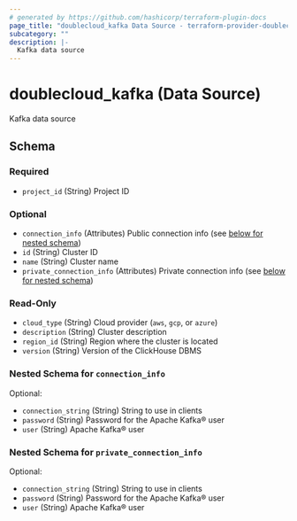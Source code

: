 ```yaml
---
# generated by https://github.com/hashicorp/terraform-plugin-docs
page_title: "doublecloud_kafka Data Source - terraform-provider-doublecloud"
subcategory: ""
description: |-
  Kafka data source
---
```


# doublecloud_kafka (Data Source)

Kafka data source



<!-- schema generated by tfplugindocs -->
## Schema

### Required

- `project_id` (String) Project ID

### Optional

- `connection_info` (Attributes) Public connection info (see [below for nested schema](#nestedatt--connection_info))
- `id` (String) Cluster ID
- `name` (String) Cluster name
- `private_connection_info` (Attributes) Private connection info (see [below for nested schema](#nestedatt--private_connection_info))

### Read-Only

- `cloud_type` (String) Cloud provider (`aws`, `gcp`, or `azure`)
- `description` (String) Cluster description
- `region_id` (String) Region where the cluster is located
- `version` (String) Version of the ClickHouse DBMS

<a id="nestedatt--connection_info"></a>
### Nested Schema for `connection_info`

Optional:

- `connection_string` (String) String to use in clients
- `password` (String) Password for the Apache Kafka® user
- `user` (String) Apache Kafka® user


<a id="nestedatt--private_connection_info"></a>
### Nested Schema for `private_connection_info`

Optional:

- `connection_string` (String) String to use in clients
- `password` (String) Password for the Apache Kafka® user
- `user` (String) Apache Kafka® user



